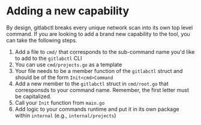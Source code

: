 # Adding a new capability

By design, gitlabctl breaks every unique network scan into its own top level command. If you are looking to add a brand new capability to the tool, you can take the following steps.

1. Add a file to `cmd/` that corresponds to the sub-command name you'd like to add to the `gitlabctl` CLI
2. You can use `cmd/projects.go` as a template
3. Your file needs to be a member function of the `gitlabctl` struct and should be of the form `Init<cmd>Command`
4. Add a new member to the `gitlabctl` struct in `cmd/root.go` that corresponsds to your command name. Remember, the first letter must be capitalized.
5. Call your `Init` function from `main.go`
6. Add logic to your commands runtime and put it in its own package within `internal` (e.g., `internal/projects`)
